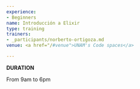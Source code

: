 ```yaml
---
experience:
- Beginners
name: Introducción a Elixir
type: training
trainers:
- _participants/norberto-ortigoza.md
venue: <a href="/#venue">UNAM's Code spaces</a>

---
```


**DURATION**

From 9am to 6pm



